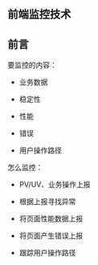 ## 前端监控技术


## 前言

要监控的内容：

- 业务数据

- 稳定性

- 性能

- 错误

- 用户操作路径


怎么监控：

- PV/UV、业务操作上报

- 根据上报寻找异常

- 将页面性能数据上报

- 将页面产生错误上报

- 跟踪用户操作路径






